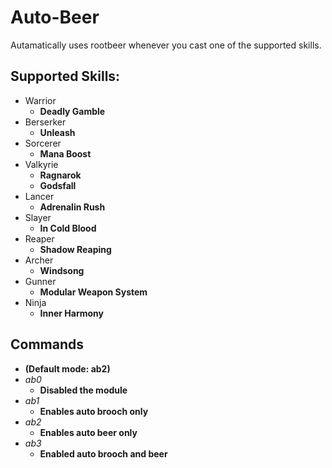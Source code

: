 # Auto-Beer

Autamatically uses rootbeer whenever you cast one of the supported skills.

## Supported Skills:   
- Warrior 
  - **Deadly Gamble**  
- Berserker
  -  **Unleash**  
- Sorcerer
  -  **Mana Boost**    
- Valkyrie
  -  **Ragnarok**
  -  **Godsfall**
- Lancer
  -  **Adrenalin Rush**  
- Slayer
  -  **In Cold Blood**     
- Reaper
  -  **Shadow Reaping**    
- Archer
  -  **Windsong**
- Gunner
  -  **Modular Weapon System**
- Ninja
  -  **Inner Harmony**


## Commands 

- **(Default mode: ab2)**
- *ab0*
  -  **Disabled the module**   
- *ab1*
  -  **Enables auto brooch only**  
- *ab2*
  -  **Enables auto beer only**    
- *ab3*
  -  **Enabled auto brooch and beer**  
